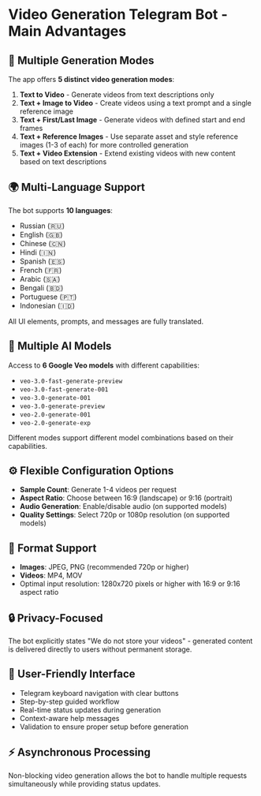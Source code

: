 # Video Generation Telegram Bot - Main Advantages

## 🎯 Multiple Generation Modes

The app offers **5 distinct video generation modes**:

1. **Text to Video** - Generate videos from text descriptions only
2. **Text + Image to Video** - Create videos using a text prompt and a single reference image
3. **Text + First/Last Image** - Generate videos with defined start and end frames
4. **Text + Reference Images** - Use separate asset and style reference images (1-3 of each) for more controlled generation
5. **Text + Video Extension** - Extend existing videos with new content based on text descriptions

## 🌍 Multi-Language Support

The bot supports **10 languages**:
- Russian (🇷🇺)
- English (🇬🇧)
- Chinese (🇨🇳)
- Hindi (🇮🇳)
- Spanish (🇪🇸)
- French (🇫🇷)
- Arabic (🇸🇦)
- Bengali (🇧🇩)
- Portuguese (🇵🇹)
- Indonesian (🇮🇩)

All UI elements, prompts, and messages are fully translated.

## 🤖 Multiple AI Models

Access to **6 Google Veo models** with different capabilities:
- `veo-3.0-fast-generate-preview`
- `veo-3.0-fast-generate-001`
- `veo-3.0-generate-001`
- `veo-3.0-generate-preview`
- `veo-2.0-generate-001`
- `veo-2.0-generate-exp`

Different modes support different model combinations based on their capabilities.

## ⚙️ Flexible Configuration Options

- **Sample Count**: Generate 1-4 videos per request
- **Aspect Ratio**: Choose between 16:9 (landscape) or 9:16 (portrait)
- **Audio Generation**: Enable/disable audio (on supported models)
- **Quality Settings**: Select 720p or 1080p resolution (on supported models)

## 📁 Format Support

- **Images**: JPEG, PNG (recommended 720p or higher)
- **Videos**: MP4, MOV
- Optimal input resolution: 1280x720 pixels or higher with 16:9 or 9:16 aspect ratio

## 🔒 Privacy-Focused

The bot explicitly states "We do not store your videos" - generated content is delivered directly to users without permanent storage.

## 💬 User-Friendly Interface

- Telegram keyboard navigation with clear buttons
- Step-by-step guided workflow
- Real-time status updates during generation
- Context-aware help messages
- Validation to ensure proper setup before generation

## ⚡ Asynchronous Processing

Non-blocking video generation allows the bot to handle multiple requests simultaneously while providing status updates.
